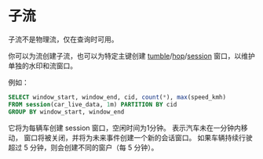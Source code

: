 # 子流

子流不是物理流，仅在查询时可用。

你可以为流创建子流，也可以为特定主键创建 [tumble](functions_for_streaming#tumble)/[hop](functions_for_streaming#hop)/[session](functions_for_streaming#session) 窗口，以维护单独的水印和流窗口。

例如：

```sql
SELECT window_start, window_end, cid, count(*), max(speed_kmh)
FROM session(car_live_data, 1m) PARTITION BY cid
GROUP BY window_start, window_end
```

它将为每辆车创建 session 窗口，空闲时间为1分钟。 表示汽车未在一分钟内移动， 窗口将被关闭，并将为未来事件创建一个新的会话窗口。 如果车辆持续行驶超过 5 分钟，则会创建不同的窗户（每 5 分钟）。